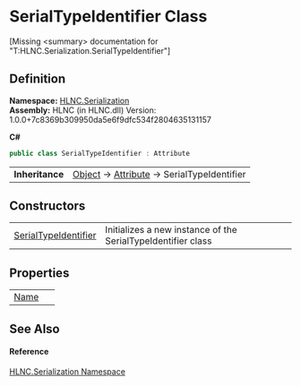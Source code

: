 # SerialTypeIdentifier Class


\[Missing &lt;summary&gt; documentation for "T:HLNC.Serialization.SerialTypeIdentifier"\]



## Definition
**Namespace:** <a href="N_HLNC_Serialization">HLNC.Serialization</a>  
**Assembly:** HLNC (in HLNC.dll) Version: 1.0.0+7c8369b309950da5e6f9dfc534f2804635131157

**C#**
``` C#
public class SerialTypeIdentifier : Attribute
```

<table><tr><td><strong>Inheritance</strong></td><td><a href="https://learn.microsoft.com/dotnet/api/system.object" target="_blank" rel="noopener noreferrer">Object</a>  →  <a href="https://learn.microsoft.com/dotnet/api/system.attribute" target="_blank" rel="noopener noreferrer">Attribute</a>  →  SerialTypeIdentifier</td></tr>
</table>



## Constructors
<table>
<tr>
<td><a href="M_HLNC_Serialization_SerialTypeIdentifier__ctor">SerialTypeIdentifier</a></td>
<td>Initializes a new instance of the SerialTypeIdentifier class</td></tr>
</table>

## Properties
<table>
<tr>
<td><a href="P_HLNC_Serialization_SerialTypeIdentifier_Name">Name</a></td>
<td> </td></tr>
</table>

## See Also


#### Reference
<a href="N_HLNC_Serialization">HLNC.Serialization Namespace</a>  
